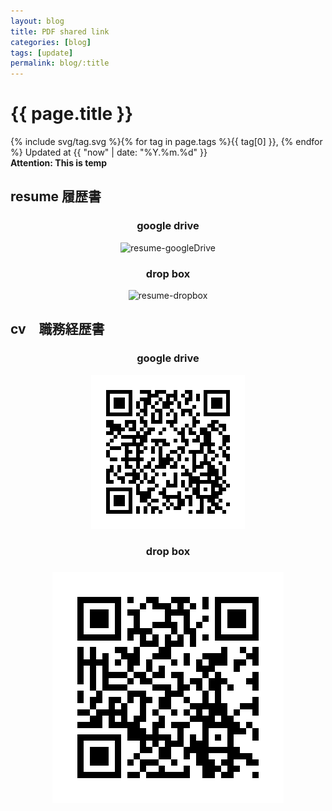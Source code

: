 ```yaml
---
layout: blog
title: PDF shared link
categories: [blog]
tags: [update]
permalink: blog/:title
---
```


<div>
  <h1> {{ page.title }}</h1>
  <span>{% include svg/tag.svg %}{% for tag in page.tags %}{{ tag[0] }},&nbsp;{% endfor %}</span>
  <span>Updated at&nbsp;{{ "now" | date: "%Y.%m.%d" }}</span><br>
  <strong>Attention: This is temp</strong>
</div>

<div style="text-align:center;">
  <h2  style="text-align:left;">resume 履歴書</h2>
  <h3 >google drive</h3>
  <img src="{{ baseurl }}/assets/images/temp/resumePDF-googleDrive.png" alt="resume-googleDrive">
  <h3>drop box</h3>
  <img src="{{ baseurl }}/assets/images/temp/resumePDF-dropbox.png" alt="resume-dropbox">
</div>

<div style="text-align:center;">
  <h2 style="text-align:left;">cv　職務経歴書</h2>
  <h3>google drive</h3>
  <img src="/assets/images/temp/cvPDF-googleDrive.png" alt="cv-googleDrive">
  <h3>drop box<h3>
  <img src="/assets/images/temp/cvPDF-dropbox.png" alt="cv-dropbox">
